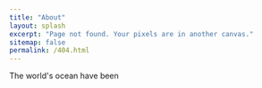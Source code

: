 ```yaml
---
title: "About"
layout: splash
excerpt: "Page not found. Your pixels are in another canvas."
sitemap: false
permalink: /404.html
---
```


The world's ocean have been
